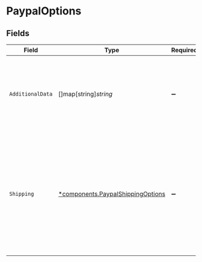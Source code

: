 # PaypalOptions


## Fields

| Field                                                                                                                                                            | Type                                                                                                                                                             | Required                                                                                                                                                         | Description                                                                                                                                                      | Example                                                                                                                                                          |
| ---------------------------------------------------------------------------------------------------------------------------------------------------------------- | ---------------------------------------------------------------------------------------------------------------------------------------------------------------- | ---------------------------------------------------------------------------------------------------------------------------------------------------------------- | ---------------------------------------------------------------------------------------------------------------------------------------------------------------- | ---------------------------------------------------------------------------------------------------------------------------------------------------------------- |
| `AdditionalData`                                                                                                                                                 | []map[string]*string*                                                                                                                                            | :heavy_minus_sign:                                                                                                                                               | Additional Set Transaction Context Values (STC) to be sent to PayPal as part of the transaction.                                                                 | {<br/>"sender_account_id": "customer-1234"<br/>}                                                                                                                 |
| `Shipping`                                                                                                                                                       | [*components.PaypalShippingOptions](../../models/components/paypalshippingoptions.md)                                                                            | :heavy_minus_sign:                                                                                                                                               | Shipping information to be passed to the PayPal API.                                                                                                             | {<br/>"options": [<br/>{<br/>"amount": {<br/>"currency_code": "USD",<br/>"value": "10.00"<br/>},<br/>"id": "ship_1234",<br/>"label": "Free Shipping",<br/>"selected": true,<br/>"type": "SHIPPING"<br/>}<br/>]<br/>} |